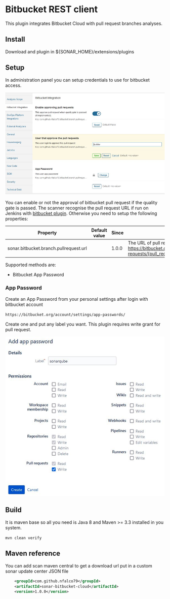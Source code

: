 # Bitbucket REST client

This plugin integrates Bitbucket Cloud with pull request branches analyses.

## Install
Download and plugin in ${SONAR_HOME}/extensions/plugins

## Setup

In administration panel you can setup credentials to use for bitbucket access.

![image](images/config_panel.jpg)

You can enable or not the approval of bitbucket pull request if the quality gate is passed.
The scanner recognise the pull request URL if run on Jenkins with [bitbucket plugin](https://github.com/jenkinsci/bitbucket-branch-source-plugin).
Otherwise you need to setup the following properties:

|Property|Default value|Since|Description|
|---|---|---|---|
|sonar.bitbucket.branch.pullrequest.url||1.0.0|The URL of pull request on bitbucket. https://bitbucket.org/{workspace}/{repo_slug}/pull-requests/{pull_request_id}|

Supported methods are:
- Bitbucket App Password

### App Password

Create an App Password from your personal settings after login with bitbucket account

`https://bitbucket.org/account/settings/app-passwords/`

Create one and put any label you want. This plugin requires write grant for pull request.

![image](images/apppassword_settings.jpg)

## Build
It is maven base so all you need is Java 8 and Maven >= 3.3 installed in you system.

`mvn clean verify`

## Maven reference
You can add scan maven central to get a download url put in a custom sonar update center JSON file
```xml
	<groupId>com.github.nfalco79</groupId>
	<artifactId>sonar-bitbucket-cloud</artifactId>
	<version>1.0.0</version>
```